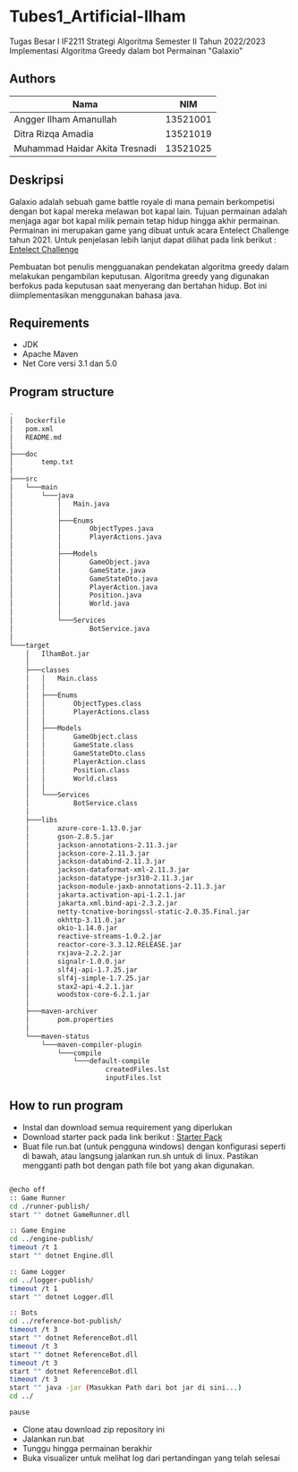 # Tubes1_Artificial-Ilham

Tugas Besar I IF2211 Strategi Algoritma Semester II Tahun 2022/2023 Implementasi Algoritma Greedy dalam bot Permainan "Galaxio"

## Authors

| Nama                  | NIM      |
| --------------------- | -------- |
| Angger Ilham Amanullah  | 13521001 |
| Ditra Rizqa Amadia| 13521019 |
| Muhammad Haidar Akita Tresnadi          | 13521025 |

## Deskripsi

 Galaxio adalah sebuah game battle royale di mana pemain berkompetisi dengan bot kapal mereka melawan bot kapal lain. Tujuan permainan adalah menjaga agar bot kapal milik pemain tetap hidup hingga akhir permainan. Permainan ini merupakan game yang dibuat untuk acara Entelect Challenge tahun 2021. Untuk penjelasan lebih lanjut dapat dilihat pada link berikut : [Entelect Challenge](https://github.com/EntelectChallenge/2021-Galaxio)

Pembuatan bot penulis mengguanakan pendekatan algoritma greedy dalam melakukan pengambilan keputusan. Algoritma greedy yang digunakan berfokus pada keputusan saat menyerang dan bertahan hidup. Bot ini diimplementasikan menggunakan bahasa java.

## Requirements

- JDK
- Apache Maven
- Net Core versi 3.1 dan 5.0

## Program structure
```bash
.
│   Dockerfile
│   pom.xml
│   README.md
│
├───doc
│       temp.txt
│
├───src
│   └───main
│       └───java
│           │   Main.java
│           │
│           ├───Enums
│           │       ObjectTypes.java
│           │       PlayerActions.java
│           │
│           ├───Models
│           │       GameObject.java
│           │       GameState.java
│           │       GameStateDto.java
│           │       PlayerAction.java
│           │       Position.java
│           │       World.java
│           │
│           └───Services
│                   BotService.java
│
└───target
    │   IlhamBot.jar
    │
    ├───classes
    │   │   Main.class
    │   │
    │   ├───Enums
    │   │       ObjectTypes.class
    │   │       PlayerActions.class
    │   │
    │   ├───Models
    │   │       GameObject.class
    │   │       GameState.class
    │   │       GameStateDto.class
    │   │       PlayerAction.class
    │   │       Position.class
    │   │       World.class
    │   │
    │   └───Services
    │           BotService.class
    │
    ├───libs
    │       azure-core-1.13.0.jar
    │       gson-2.8.5.jar
    │       jackson-annotations-2.11.3.jar
    │       jackson-core-2.11.3.jar
    │       jackson-databind-2.11.3.jar
    │       jackson-dataformat-xml-2.11.3.jar
    │       jackson-datatype-jsr310-2.11.3.jar
    │       jackson-module-jaxb-annotations-2.11.3.jar
    │       jakarta.activation-api-1.2.1.jar
    │       jakarta.xml.bind-api-2.3.2.jar
    │       netty-tcnative-boringssl-static-2.0.35.Final.jar
    │       okhttp-3.11.0.jar
    │       okio-1.14.0.jar
    │       reactive-streams-1.0.2.jar
    │       reactor-core-3.3.12.RELEASE.jar
    │       rxjava-2.2.2.jar
    │       signalr-1.0.0.jar
    │       slf4j-api-1.7.25.jar
    │       slf4j-simple-1.7.25.jar
    │       stax2-api-4.2.1.jar
    │       woodstox-core-6.2.1.jar
    │
    ├───maven-archiver
    │       pom.properties
    │
    └───maven-status
        └───maven-compiler-plugin
            └───compile
                └───default-compile
                        createdFiles.lst
                        inputFiles.lst
```

## How to run program
- Instal dan download semua requirement yang diperlukan 
- Download starter pack pada link berikut : [Starter Pack](https://github.com/EntelectChallenge/2021-Galaxio/releases/tag/2021.3.2)
- Buat file run.bat (untuk pengguna windows) dengan konfigurasi seperti di bawah, atau langsung jalankan run.sh untuk di linux. Pastikan mengganti path bot dengan path file bot yang akan digunakan.

```bash

@echo off
:: Game Runner
cd ./runner-publish/
start "" dotnet GameRunner.dll

:: Game Engine
cd ../engine-publish/
timeout /t 1
start "" dotnet Engine.dll

:: Game Logger
cd ../logger-publish/
timeout /t 1
start "" dotnet Logger.dll

:: Bots
cd ../reference-bot-publish/
timeout /t 3
start "" dotnet ReferenceBot.dll
timeout /t 3
start "" dotnet ReferenceBot.dll
timeout /t 3
start "" dotnet ReferenceBot.dll
timeout /t 3
start "" java -jar (Masukkan Path dari bot jar di sini...)
cd ../

pause

```

- Clone atau download zip repository ini
- Jalankan run.bat
- Tunggu hingga permainan berakhir
- Buka visualizer untuk melihat log dari pertandingan yang telah selesai









